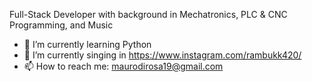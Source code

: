 Full-Stack Developer with background in Mechatronics, PLC & CNC Programming, and Music

- 🌱 I’m currently learning Python
- 🎵 I’m currently singing in https://www.instagram.com/rambukk420/
- 📫 How to reach me: maurodirosa19@gmail.com
